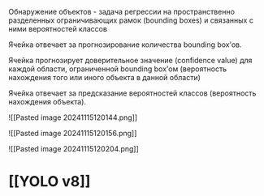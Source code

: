 Обнаружение объектов - задача регрессии на пространственно разделенных ограничивающих рамок (bounding boxes) и связанных с ними вероятностей классов

Ячейка отвечает за прогнозирование количества bounding box’ов.

Ячейка прогнозирует доверительное значение (confidence value) для каждой области, ограниченной bounding box’ом (вероятность нахождения того или иного объекта в данной области)

Ячейка отвечает за предсказание вероятностей классов (вероятность нахождения объекта).


![[Pasted image 20241115120144.png]]

![[Pasted image 20241115120156.png]]

![[Pasted image 20241115120204.png]]

# [[YOLO v8]]

